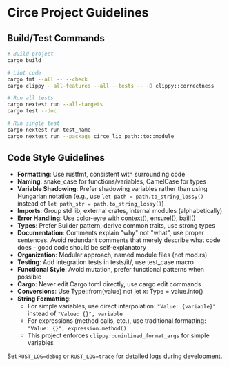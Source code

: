 # Circe Project Guidelines

## Build/Test Commands
```bash
# Build project
cargo build

# Lint code
cargo fmt --all -- --check
cargo clippy --all-features --all --tests -- -D clippy::correctness

# Run all tests
cargo nextest run --all-targets
cargo test --doc

# Run single test
cargo nextest run test_name
cargo nextest run --package circe_lib path::to::module
```

## Code Style Guidelines
- **Formatting**: Use rustfmt, consistent with surrounding code
- **Naming**: snake_case for functions/variables, CamelCase for types
- **Variable Shadowing**: Prefer shadowing variables rather than using Hungarian notation (e.g., use `let path = path.to_string_lossy()` instead of `let path_str = path.to_string_lossy()`)
- **Imports**: Group std lib, external crates, internal modules (alphabetically)
- **Error Handling**: Use color-eyre with context(), ensure!(), bail!()
- **Types**: Prefer Builder pattern, derive common traits, use strong types
- **Documentation**: Comments explain "why" not "what", use proper sentences. Avoid redundant comments that merely describe what code does - good code should be self-explanatory
- **Organization**: Modular approach, named module files (not mod.rs)
- **Testing**: Add integration tests in tests/it/, use test_case macro
- **Functional Style**: Avoid mutation, prefer functional patterns when possible
- **Cargo**: Never edit Cargo.toml directly, use cargo edit commands
- **Conversions**: Use Type::from(value) not let x: Type = value.into()
- **String Formatting**: 
  - For simple variables, use direct interpolation: `"Value: {variable}"` instead of `"Value: {}", variable`
  - For expressions (method calls, etc.), use traditional formatting: `"Value: {}", expression.method()`
  - This project enforces `clippy::uninlined_format_args` for simple variables

Set `RUST_LOG=debug` or `RUST_LOG=trace` for detailed logs during development.